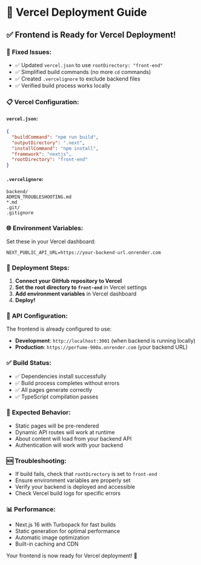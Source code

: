 # 🚀 Vercel Deployment Guide

## ✅ Frontend is Ready for Vercel Deployment!

### 🔧 **Fixed Issues:**
- ✅ Updated `vercel.json` to use `rootDirectory: "front-end"`
- ✅ Simplified build commands (no more `cd` commands)
- ✅ Created `.vercelignore` to exclude backend files
- ✅ Verified build process works locally

### 📋 **Vercel Configuration:**

#### `vercel.json`:
```json
{
  "buildCommand": "npm run build",
  "outputDirectory": ".next",
  "installCommand": "npm install",
  "framework": "nextjs",
  "rootDirectory": "front-end"
}
```

#### `.vercelignore`:
```
backend/
ADMIN_TROUBLESHOOTING.md
*.md
.git/
.gitignore
```

### 🌐 **Environment Variables:**
Set these in your Vercel dashboard:
```
NEXT_PUBLIC_API_URL=https://your-backend-url.onrender.com
```

### 🚀 **Deployment Steps:**

1. **Connect your GitHub repository to Vercel**
2. **Set the root directory to `front-end`** in Vercel settings
3. **Add environment variables** in Vercel dashboard
4. **Deploy!**

### 🔗 **API Configuration:**
The frontend is already configured to use:
- **Development**: `http://localhost:3001` (when backend is running locally)
- **Production**: `https://perfume-900a.onrender.com` (your backend URL)

### ✅ **Build Status:**
- ✅ Dependencies install successfully
- ✅ Build process completes without errors
- ✅ All pages generate correctly
- ✅ TypeScript compilation passes

### 🎯 **Expected Behavior:**
- Static pages will be pre-rendered
- Dynamic API routes will work at runtime
- About content will load from your backend API
- Authentication will work with your backend

### 🆘 **Troubleshooting:**
- If build fails, check that `rootDirectory` is set to `front-end`
- Ensure environment variables are properly set
- Verify your backend is deployed and accessible
- Check Vercel build logs for specific errors

### 📊 **Performance:**
- Next.js 16 with Turbopack for fast builds
- Static generation for optimal performance
- Automatic image optimization
- Built-in caching and CDN

Your frontend is now ready for Vercel deployment! 🎉
